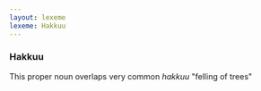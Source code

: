 ```yaml
---
layout: lexeme
lexeme: Hakkuu
---
```


###  Hakkuu 
This proper noun overlaps very common *hakkuu* "felling of trees"

